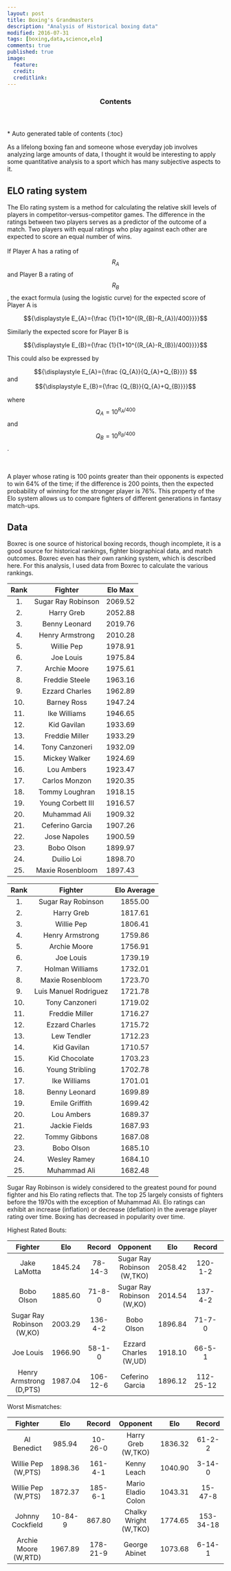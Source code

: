 ```yaml
---
layout: post
title: Boxing's Grandmasters
description: "Analysis of Historical boxing data"
modified: 2016-07-31
tags: [boxing,data,science,elo]
comments: true
published: true
image:
  feature: 
  credit: 
  creditlink: 
---
```


<section id="table-of-contents" class="toc">
  <header>
    <h3>Contents</h3>
  </header>
<div id="drawer" markdown="1">
*  Auto generated table of contents
{:toc}
</div>
</section><!-- /#table-of-contents -->


As a lifelong boxing fan and someone whose everyday job involves analyzing large amounts of data, I thought it would be interesting to apply some quantitative analysis to a sport which has many subjective aspects to it.

## ELO rating system

The Elo rating system is a method for calculating the relative skill levels of players in competitor-versus-competitor games.   The difference in the ratings between two players serves as a predictor of the outcome of a match. Two players with equal ratings who play against each other are expected to score an equal number of wins. 
<br>
<br>
If Player A has a rating of $${\displaystyle R_{A}}$$ and Player B a rating of $${\displaystyle R_{B}}$$, the exact formula (using the logistic curve) for the expected score of Player A is

<center>
$${\displaystyle E_{A}={\frac {1}{1+10^{(R_{B}-R_{A})/400}}}}$$
</center>

Similarly the expected score for Player B is
<center>
$${\displaystyle E_{B}={\frac {1}{1+10^{(R_{A}-R_{B})/400}}}}$$
</center>

This could also be expressed by
<center>
$${\displaystyle E_{A}={\frac {Q_{A}}{Q_{A}+Q_{B}}}} $$
</center>
and

<center>
$${\displaystyle E_{B}={\frac {Q_{B}}{Q_{A}+Q_{B}}}}$$
</center>

where $${\displaystyle Q_{A}=10^{R_{A}/400}}$$ and  $${\displaystyle Q_{B}=10^{R_{B}/400}}$$.

<br>
<br>
A player whose rating is 100 points greater than their opponents is expected to win 64% of the time; if the difference is 200 points, then the expected probability of winning for the stronger player is 76%.  This property of the Elo system allows us to compare fighters of different generations in fantasy match-ups.


## Data

Boxrec is one source of historical boxing records, though incomplete, it is a good source for historical rankings, fighter biographical data, and match outcomes.  Boxrec even has their own ranking system, which is described here.  For this analysis, I used data from Boxrec to calculate the various rankings.

| Rank  |      Fighter     |  Elo Max |
|:----------:|:-------------:|:------:|
|1. |Sugar Ray Robinson|2069.52|
|2.|Harry Greb|2052.88|
|3. |Benny Leonard|2019.76| 
|4. |Henry Armstrong|2010.28| 
|5. |Willie Pep|1978.91|
|6. |Joe Louis|1975.84|
|7. |Archie Moore|1975.61| 
|8. |Freddie Steele| 1963.16| 
|9. |Ezzard Charles| 1962.89| 
|10.|Barney Ross| 1947.24| 
|11.|Ike Williams| 1946.65|
|12.|Kid Gavilan| 1933.69| 
|13. |Freddie Miller| 1933.29|
|14. |Tony Canzoneri| 1932.09| 
|15. |Mickey Walker| 1924.69|
|16. |Lou Ambers| 1923.47|
|17. |Carlos Monzon| 1920.35|
|18. |Tommy Loughran| 1918.15|
|19. |Young Corbett III|1916.57|
|20. |Muhammad Ali|1909.32|
|21. |Ceferino Garcia|1907.26|
|22. |Jose Napoles|1900.59|
|23. |Bobo Olson|1899.97|
|24. |Duilio Loi|1898.70|
|25. |Maxie Rosenbloom|1897.43|




| Rank  |      Fighter     |  Elo Average |
|:----------:|:-------------:|:------:|
|1. |Sugar Ray Robinson| 1855.00|
|2. |Harry Greb| 1817.61|
|3. |Willie Pep| 1806.41|
|4. |Henry Armstrong| 1759.86|
|5. |Archie Moore| 1756.91|
|6. |Joe Louis| 1739.19| 
|7. |Holman Williams| 1732.01|
|8. |Maxie Rosenbloom| 1723.70|
|9. |Luis Manuel Rodriguez| 1721.78| 
|10. |Tony Canzoneri| 1719.02|
|11. |Freddie Miller| 1716.27|
|12. |Ezzard Charles| 1715.72|
|13.|Lew Tendler| 1712.23|
|14. |Kid Gavilan| 1710.57|
|15. |Kid Chocolate| 1703.23|
|16. |Young Stribling| 1702.78|
|17. |Ike Williams| 1701.01|
|18. |Benny Leonard| 1699.89|
|19.  |Emile Griffith| 1699.42|
|20. |Lou Ambers| 1689.37|
|21. |Jackie Fields| 1687.93|
|22. |Tommy Gibbons| 1687.08|
|23. |Bobo Olson| 1685.10|
|24. |Wesley Ramey| 1684.10| 
|25.  |Muhammad Ali| 1682.48|


Sugar Ray Robinson is widely considered to the greatest pound for pound fighter and his Elo rating reflects that.  The top 25 largely consists of fighters before the 1970s with the exception of Muhammad Ali.  Elo ratings can exhibit an increase (inflation) or decrease (deflation) in the average player rating over time.  Boxing has decreased in popularity over time.  

Highest Rated Bouts:

|Fighter| Elo | Record | Opponent | Elo | Record | Date|
|:----------:|:-------------:|:------:|:----------:|:------:|:------:|:---------:|
|Jake LaMotta | 1845.24 |78-14-3| Sugar Ray Robinson (W,TKO) | 2058.42|120-1-2 | 1951-02-14|  
|Bobo Olson | 1885.60  |71-8-0|Sugar Ray Robinson (W,KO) | 2014.54|137-4-2|1956-05-18  |
|Sugar Ray Robinson (W,KO) | 2003.29    |136-4-2|      Bobo Olson | 1896.84 |71-7-0| 1955-12-09  |
|Joe Louis | 1966.90   |58-1-0|   Ezzard Charles (W,UD) | 1918.10|66-5-1|1950-09-27|
|Henry Armstrong (D,PTS) | 1987.04|106-12-6|    Ceferino Garcia | 1896.12|112-25-12|1940-03-01 |
  

Worst Mismatches:

|Fighter| Elo | Record | Opponent | Elo | Record |
|:----------:|:-------------:|:------:|:----------:|:------:|:------:|
|Al Benedict|  985.94 |10-26-0|Harry Greb (W,TKO) | 1836.32  |61-2-2|
|Willie Pep (W,PTS)| 1898.36|161-4-1|Kenny Leach | 1040.90 |3-14-0|  
|Willie Pep (W,PTS)| 1872.37|185-6-1| Mario Eladio Colon | 1043.31  |15-47-8|
|Johnny Cockfield |10-84-9|  867.80  | Chalky Wright (W,TKO) | 1774.65 |  153-34-18|
|Archie Moore (W,RTD) | 1967.89    |178-21-9|     George Abinet  |1073.68|6-14-1|  



